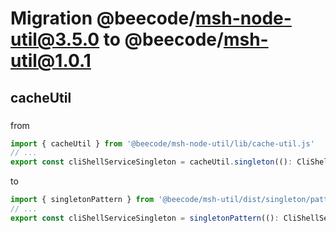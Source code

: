 # Migration @beecode/msh-node-util@3.5.0 to @beecode/msh-util@1.0.1

## cacheUtil

### 

from

```ts
import { cacheUtil } from '@beecode/msh-node-util/lib/cache-util.js'
// ...
export const cliShellServiceSingleton = cacheUtil.singleton((): CliShellService => new CliShellService())
```

to

```ts
import { singletonPattern } from '@beecode/msh-util/dist/singleton/pattern'
// ...
export const cliShellServiceSingleton = singletonPattern((): CliShellService => new CliShellService())
```
